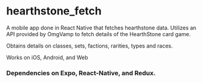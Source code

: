 # hearthstone_fetch

A mobile app done in React Native that fetches hearthstone data.
Utilizes an API provided by OmgVamp to fetch details of the HearthStone card game.

Obtains details on classes, sets, factions, rarities, types and races.

Works on iOS, Android, and Web

### **Dependencies on Expo, React-Native, and Redux.**
